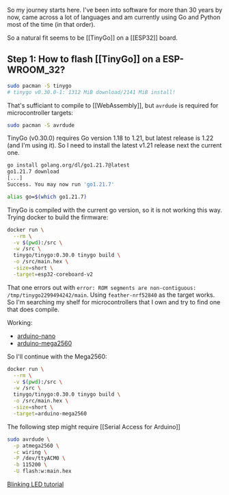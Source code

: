 So my journey starts here. I've been into software for more than 30 years by now, came across a lot of languages and am currently using Go and Python most of the time (in that order).

So a natural fit seems to be [[TinyGo]] on a [[ESP32]] board.

## Step 1: How to flash [[TinyGo]] on a ESP-WROOM_32?

```sh
sudo pacman -S tinygo
# tinygo v0.30.0-1: 1312 MiB download/2141 MiB install!
```

That's sufficiant to compile to [[WebAssembly]], but `avrdude` is required for microcontroller targets:

```sh
sudo pacman -S avrdude
```

TinyGo (v0.30.0) requires Go version 1.18 to 1.21, but latest release is 1.22 (and I'm using it). So I need to install the latest v1.21 release next the current one.

```sh
go install golang.org/dl/go1.21.7@latest
go1.21.7 download
[...]
Success. You may now run 'go1.21.7'

alias go=$(which go1.21.7)
```

TinyGo is compiled with the current go version, so it is not working this way. Trying docker to build the firmware:

```sh
docker run \
  --rm \
  -v $(pwd):/src \
  -w /src \
  tinygo/tinygo:0.30.0 tinygo build \
  -o /src/main.hex \
  -size=short \
  -target=esp32-coreboard-v2
```

That one errors out with `error: ROM segments are non-contiguous: /tmp/tinygo2299494242/main`. Using `feather-nrf52840` as the target works. So I'm searching my shelf for microcontrollers that I own and try to find one that does compile.

Working:
- [arduino-nano](https://tinygo.org/docs/reference/microcontrollers/arduino-nano/)
- [arduino-mega2560](https://tinygo.org/docs/reference/microcontrollers/arduino-mega2560/)

So I'll continue with the Mega2560:

```sh
docker run \
  --rm \
  -v $(pwd):/src \
  -w /src \
  tinygo/tinygo:0.30.0 tinygo build \
  -o /src/main.hex \
  -size=short \
  -target=arduino-mega2560
```

The following step might require [[Serial Access for Arduino]]

```sh
sudo avrdude \
  -p atmega2560 \
  -c wiring \
  -P /dev/ttyACM0 \
  -b 115200 \
  -U flash:w:main.hex
```


[Blinking LED tutorial](https://tinygo.org/docs/tutorials/blinky/)